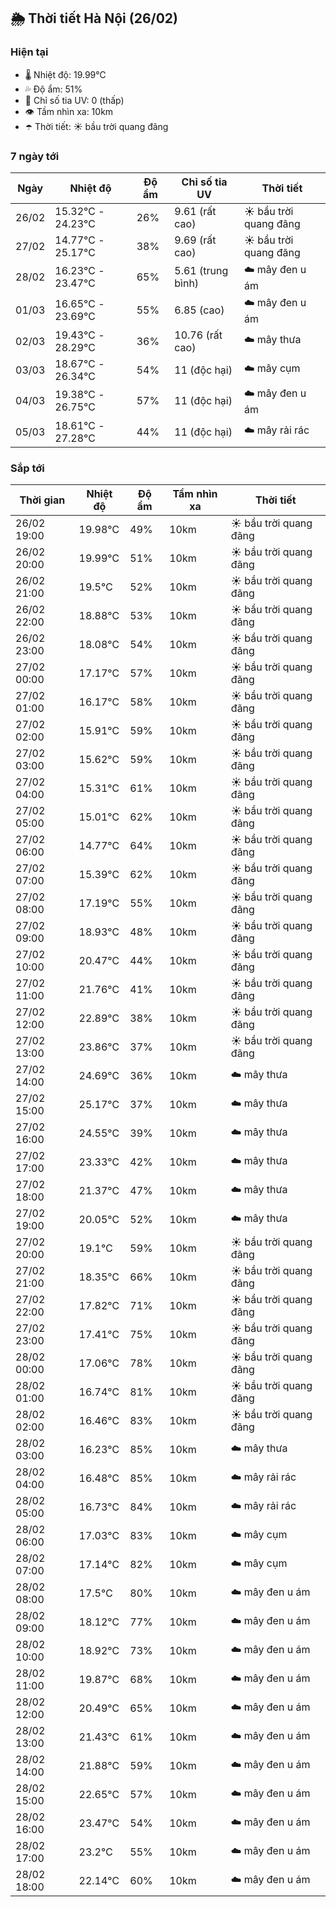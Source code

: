 ## 🌦️ Thời tiết Hà Nội (26/02)

### Hiện tại

- 🌡️ Nhiệt độ: 19.99℃
- 💦 Độ ẩm: 51%
- 🌟 Chỉ số tia UV: 0 (thấp)
- 👁️ Tầm nhìn xa: 10km
- ☂️ Thời tiết: ☀️ bầu trời quang đãng

### 7 ngày tới

| Ngày | Nhiệt độ | Độ ẩm | Chỉ số tia UV | Thời tiết |
| --- | --- | --- | --- | --- |
| 26/02 | 15.32℃ - 24.23℃ | 26% | 9.61 (rất cao) | ☀️ bầu trời quang đãng |
| 27/02 | 14.77℃ - 25.17℃ | 38% | 9.69 (rất cao) | ☀️ bầu trời quang đãng |
| 28/02 | 16.23℃ - 23.47℃ | 65% | 5.61 (trung bình) | ☁️ mây đen u ám |
| 01/03 | 16.65℃ - 23.69℃ | 55% | 6.85 (cao) | ☁️ mây đen u ám |
| 02/03 | 19.43℃ - 28.29℃ | 36% | 10.76 (rất cao) | ☁️ mây thưa |
| 03/03 | 18.67℃ - 26.34℃ | 54% | 11 (độc hại) | ☁️ mây cụm |
| 04/03 | 19.38℃ - 26.75℃ | 57% | 11 (độc hại) | ☁️ mây đen u ám |
| 05/03 | 18.61℃ - 27.28℃ | 44% | 11 (độc hại) | ☁️ mây rải rác |

### Sắp tới

| Thời gian | Nhiệt độ | Độ ẩm | Tầm nhìn xa | Thời tiết |
| --- | --- | --- | --- | --- |
| 26/02 19:00 | 19.98℃ | 49% | 10km | ☀️ bầu trời quang đãng |
| 26/02 20:00 | 19.99℃ | 51% | 10km | ☀️ bầu trời quang đãng |
| 26/02 21:00 | 19.5℃ | 52% | 10km | ☀️ bầu trời quang đãng |
| 26/02 22:00 | 18.88℃ | 53% | 10km | ☀️ bầu trời quang đãng |
| 26/02 23:00 | 18.08℃ | 54% | 10km | ☀️ bầu trời quang đãng |
| 27/02 00:00 | 17.17℃ | 57% | 10km | ☀️ bầu trời quang đãng |
| 27/02 01:00 | 16.17℃ | 58% | 10km | ☀️ bầu trời quang đãng |
| 27/02 02:00 | 15.91℃ | 59% | 10km | ☀️ bầu trời quang đãng |
| 27/02 03:00 | 15.62℃ | 59% | 10km | ☀️ bầu trời quang đãng |
| 27/02 04:00 | 15.31℃ | 61% | 10km | ☀️ bầu trời quang đãng |
| 27/02 05:00 | 15.01℃ | 62% | 10km | ☀️ bầu trời quang đãng |
| 27/02 06:00 | 14.77℃ | 64% | 10km | ☀️ bầu trời quang đãng |
| 27/02 07:00 | 15.39℃ | 62% | 10km | ☀️ bầu trời quang đãng |
| 27/02 08:00 | 17.19℃ | 55% | 10km | ☀️ bầu trời quang đãng |
| 27/02 09:00 | 18.93℃ | 48% | 10km | ☀️ bầu trời quang đãng |
| 27/02 10:00 | 20.47℃ | 44% | 10km | ☀️ bầu trời quang đãng |
| 27/02 11:00 | 21.76℃ | 41% | 10km | ☀️ bầu trời quang đãng |
| 27/02 12:00 | 22.89℃ | 38% | 10km | ☀️ bầu trời quang đãng |
| 27/02 13:00 | 23.86℃ | 37% | 10km | ☀️ bầu trời quang đãng |
| 27/02 14:00 | 24.69℃ | 36% | 10km | ☁️ mây thưa |
| 27/02 15:00 | 25.17℃ | 37% | 10km | ☁️ mây thưa |
| 27/02 16:00 | 24.55℃ | 39% | 10km | ☁️ mây thưa |
| 27/02 17:00 | 23.33℃ | 42% | 10km | ☁️ mây thưa |
| 27/02 18:00 | 21.37℃ | 47% | 10km | ☁️ mây thưa |
| 27/02 19:00 | 20.05℃ | 52% | 10km | ☁️ mây thưa |
| 27/02 20:00 | 19.1℃ | 59% | 10km | ☀️ bầu trời quang đãng |
| 27/02 21:00 | 18.35℃ | 66% | 10km | ☀️ bầu trời quang đãng |
| 27/02 22:00 | 17.82℃ | 71% | 10km | ☀️ bầu trời quang đãng |
| 27/02 23:00 | 17.41℃ | 75% | 10km | ☀️ bầu trời quang đãng |
| 28/02 00:00 | 17.06℃ | 78% | 10km | ☀️ bầu trời quang đãng |
| 28/02 01:00 | 16.74℃ | 81% | 10km | ☀️ bầu trời quang đãng |
| 28/02 02:00 | 16.46℃ | 83% | 10km | ☀️ bầu trời quang đãng |
| 28/02 03:00 | 16.23℃ | 85% | 10km | ☁️ mây thưa |
| 28/02 04:00 | 16.48℃ | 85% | 10km | ☁️ mây rải rác |
| 28/02 05:00 | 16.73℃ | 84% | 10km | ☁️ mây rải rác |
| 28/02 06:00 | 17.03℃ | 83% | 10km | ☁️ mây cụm |
| 28/02 07:00 | 17.14℃ | 82% | 10km | ☁️ mây cụm |
| 28/02 08:00 | 17.5℃ | 80% | 10km | ☁️ mây đen u ám |
| 28/02 09:00 | 18.12℃ | 77% | 10km | ☁️ mây đen u ám |
| 28/02 10:00 | 18.92℃ | 73% | 10km | ☁️ mây đen u ám |
| 28/02 11:00 | 19.87℃ | 68% | 10km | ☁️ mây đen u ám |
| 28/02 12:00 | 20.49℃ | 65% | 10km | ☁️ mây đen u ám |
| 28/02 13:00 | 21.43℃ | 61% | 10km | ☁️ mây đen u ám |
| 28/02 14:00 | 21.88℃ | 59% | 10km | ☁️ mây đen u ám |
| 28/02 15:00 | 22.65℃ | 57% | 10km | ☁️ mây đen u ám |
| 28/02 16:00 | 23.47℃ | 54% | 10km | ☁️ mây đen u ám |
| 28/02 17:00 | 23.2℃ | 55% | 10km | ☁️ mây đen u ám |
| 28/02 18:00 | 22.14℃ | 60% | 10km | ☁️ mây đen u ám |
